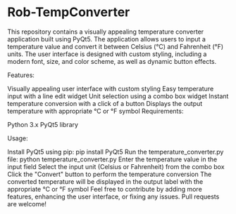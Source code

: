 # Rob-TempConverter

This repository contains a visually appealing temperature converter application built using PyQt5. The application allows users to input a temperature value and convert it between Celsius (°C) and Fahrenheit (°F) units. The user interface is designed with custom styling, including a modern font, size, and color scheme, as well as dynamic button effects.

Features:

Visually appealing user interface with custom styling
Easy temperature input with a line edit widget
Unit selection using a combo box widget
Instant temperature conversion with a click of a button
Displays the output temperature with appropriate °C or °F symbol
Requirements:

Python 3.x
PyQt5 library

Usage:

Install PyQt5 using pip: pip install PyQt5
Run the temperature_converter.py file: python temperature_converter.py
Enter the temperature value in the input field
Select the input unit (Celsius or Fahrenheit) from the combo box
Click the "Convert" button to perform the temperature conversion
The converted temperature will be displayed in the output label with the appropriate °C or °F symbol
Feel free to contribute by adding more features, enhancing the user interface, or fixing any issues. Pull requests are welcome!
